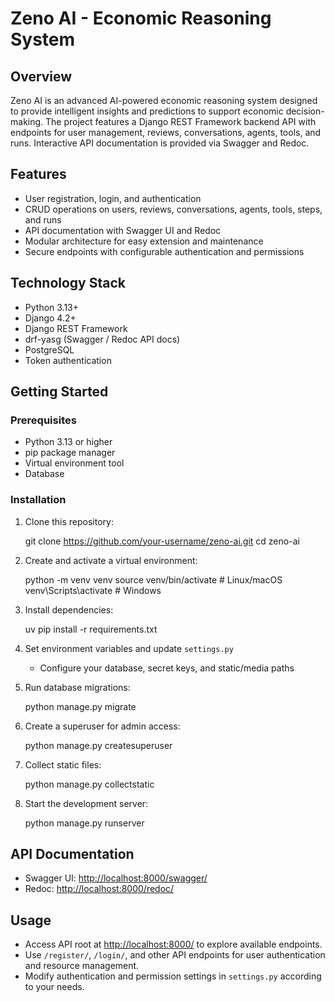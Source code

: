 # Zeno AI - Economic Reasoning System

## Overview
Zeno AI is an advanced AI-powered economic reasoning system designed to provide intelligent insights and predictions to support economic decision-making. The project features a Django REST Framework backend API with endpoints for user management, reviews, conversations, agents, tools, and runs. Interactive API documentation is provided via Swagger and Redoc.

## Features
- User registration, login, and authentication
- CRUD operations on users, reviews, conversations, agents, tools, steps, and runs
- API documentation with Swagger UI and Redoc
- Modular architecture for easy extension and maintenance
- Secure endpoints with configurable authentication and permissions

## Technology Stack
- Python 3.13+
- Django 4.2+
- Django REST Framework
- drf-yasg (Swagger / Redoc API docs)
- PostgreSQL
- Token authentication 

## Getting Started

### Prerequisites
- Python 3.13 or higher
- pip package manager
- Virtual environment tool 
- Database 

### Installation

1. Clone this repository:
   
   git clone https://github.com/your-username/zeno-ai.git
   cd zeno-ai
   

2. Create and activate a virtual environment:
   
   python -m venv venv
   source venv/bin/activate  # Linux/macOS
   venv\Scripts\activate     # Windows


3. Install dependencies:
   
   uv pip install -r requirements.txt
   

4. Set environment variables and update `settings.py`
   - Configure your database, secret keys, and static/media paths

5. Run database migrations:
   
   python manage.py migrate
   

6. Create a superuser for admin access:
   
   python manage.py createsuperuser
   

7. Collect static files:
   
   python manage.py collectstatic
   

8. Start the development server:

   python manage.py runserver
   

## API Documentation
- Swagger UI: [http://localhost:8000/swagger/](http://localhost:8000/swagger/)
- Redoc: [http://localhost:8000/redoc/](http://localhost:8000/redoc/)

## Usage
- Access API root at [http://localhost:8000/](http://localhost:8000/) to explore available endpoints.
- Use `/register/`, `/login/`, and other API endpoints for user authentication and resource management.
- Modify authentication and permission settings in `settings.py` according to your needs.


